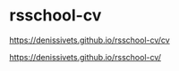 # rsschool-cv

https://denissivets.github.io/rsschool-cv/cv

https://denissivets.github.io/rsschool-cv/